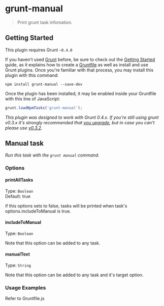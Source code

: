 # grunt-manual

> Print grunt task infomation.



## Getting Started
This plugin requires Grunt `~0.4.0`

If you haven't used [Grunt](http://gruntjs.com/) before, be sure to check out the [Getting Started](http://gruntjs.com/getting-started) guide, as it explains how to create a [Gruntfile](http://gruntjs.com/sample-gruntfile) as well as install and use Grunt plugins. Once you're familiar with that process, you may install this plugin with this command:

```shell
npm install grunt-manual --save-dev
```

Once the plugin has been installed, it may be enabled inside your Gruntfile with this line of JavaScript:

```js
grunt.loadNpmTasks('grunt-manual');
```

*This plugin was designed to work with Grunt 0.4.x. If you're still using grunt v0.3.x it's strongly recommended that [you upgrade](http://gruntjs.com/upgrading-from-0.3-to-0.4), but in case you can't please use [v0.3.2](https://github.com/gruntjs/grunt-contrib-clean/tree/grunt-0.3-stable).*



## Manual task
_Run this task with the `grunt manual` command._

### Options

#### printAllTasks
Type: `Boolean`  
Default: true

if this options sets to false, tasks will be printed when task's options.includeToManual is true.

#### includeToManual
Type: `Boolean`

Note that this option can be added to any task.

#### manualText
Type: `String`

Note that this option can be added to any task and it's target option.


### Usage Examples

Refer to Gruntfile.js
